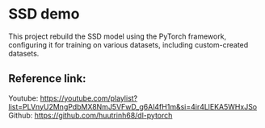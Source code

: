 # SSD demo
This project rebuild the SSD model using the PyTorch framework, configuring it for training on various datasets, including custom-created datasets.

## Reference link:
Youtube: https://youtube.com/playlist?list=PLVnyU2MngPdbMX8NmJ5VFwD_g6Al4fH1m&si=4ir4LlEKA5WHxJSo
Github: https://github.com/huutrinh68/dl-pytorch
